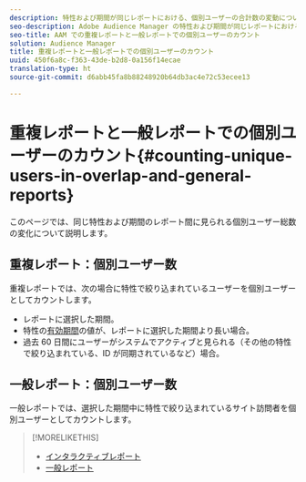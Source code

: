 ```yaml
---
description: 特性および期間が同じレポートにおける、個別ユーザーの合計数の変動について説明します。
seo-description: Adobe Audience Manager の特性および期間が同じレポートにおける、個別ユーザーの合計数の変動について説明します
seo-title: AAM での重複レポートと一般レポートでの個別ユーザーのカウント
solution: Audience Manager
title: 重複レポートと一般レポートでの個別ユーザーのカウント
uuid: 450f6a8c-f363-43de-b2d8-0a156f14ecae
translation-type: ht
source-git-commit: d6abb45fa8b88248920b64db3ac4e72c53ecee13

---
```



# 重複レポートと一般レポートでの個別ユーザーのカウント{#counting-unique-users-in-overlap-and-general-reports}

このページでは、同じ特性および期間のレポート間に見られる個別ユーザー総数の変化について説明します。

<!-- 

c_unique_user_counts.xml

 -->

## 重複レポート：個別ユーザー数

重複レポートでは、次の場合に特性で絞り込まれているユーザーを個別ユーザーとしてカウントします。

* レポートに選択した期間。
* 特性の[有効期間](../features/traits/segment-ttl-explained.md)の値が、レポートに選択した期間より長い場合。
* 過去 60 日間にユーザーがシステムでアクティブと見られる（その他の特性で絞り込まれている、ID が同期されているなど）場合。

## 一般レポート：個別ユーザー数

一般レポートでは、選択した期間中に特性で絞り込まれているサイト訪問者を個別ユーザーとしてカウントします。

>[!MORELIKETHIS]
>
>* [インタラクティブレポート](../reporting/dynamic-reports/dynamic-reports.md#interactive-and-overlap-reports)
>* [一般レポート](../reporting/general-reports.md#general-reports-overview)

